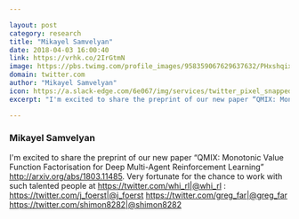 ```yaml
---

layout: post
category: research
title: "Mikayel Samvelyan"
date: 2018-04-03 16:00:40
link: https://vrhk.co/2IrGtmN
image: https://pbs.twimg.com/profile_images/958359067629637632/PHxshqix_normal.jpg
domain: twitter.com
author: "Mikayel Samvelyan"
icon: https://a.slack-edge.com/6e067/img/services/twitter_pixel_snapped_32.png
excerpt: "I'm excited to share the preprint of our new paper “QMIX: Monotonic Value Function Factorisation for Deep Multi-Agent Reinforcement Learning” <http://arxiv.org/abs/1803.11485>. Very fortunate for the chance to work with such talented people at <https://twitter.com/whi_rl|@whi_rl> : <https://twitter.com/j_foerst|@j_foerst> <https://twitter.com/greg_far|@greg_far> <https://twitter.com/shimon8282|@shimon8282>"

---
```


### Mikayel Samvelyan

I'm excited to share the preprint of our new paper “QMIX: Monotonic Value Function Factorisation for Deep Multi-Agent Reinforcement Learning” <http://arxiv.org/abs/1803.11485>. Very fortunate for the chance to work with such talented people at <https://twitter.com/whi_rl|@whi_rl> : <https://twitter.com/j_foerst|@j_foerst> <https://twitter.com/greg_far|@greg_far> <https://twitter.com/shimon8282|@shimon8282>